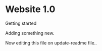 # Website 1.0

Getting started

Adding something new. 

Now editing this file on update-readme file..
